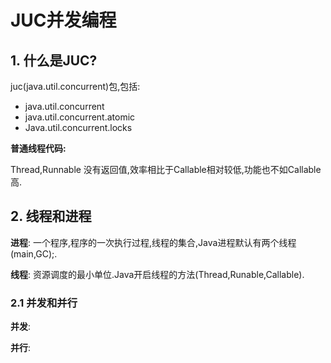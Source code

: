 # JUC并发编程

## 1. 什么是JUC?

juc(java.util.concurrent)包,包括:

* java.util.concurrent
* java.util.concurrent.atomic
* Java.util.concurrent.locks

**普通线程代码:**

Thread,Runnable 没有返回值,效率相比于Callable相对较低,功能也不如Callable高.



## 2. 线程和进程

**进程**: 一个程序,程序的一次执行过程,线程的集合,Java进程默认有两个线程(main,GC);.

**线程**: 资源调度的最小单位.Java开启线程的方法(Thread,Runable,Callable).



### 2.1 并发和并行

**并发**: 

**并行**: